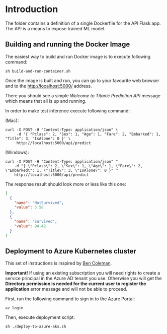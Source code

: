 # Introduction

The folder contains a definition of a single Dockerfile for the API Flask app. The API is a means to expose trained ML model.

## Building and running the Docker Image

The easiest way to build and run Docker image is to execute following command:

```shell
sh build-and-run-container.sh
```

Once the image is built and run, you can go to your favourite web browser and to the [http://localhost:5000/](http://localhost:5000/) address.

There you should see a simple *Welcome to Titanic Prediction API* message which means that all is up and running.

In order to make test inference execute following command:

(Mac):

```shell
curl -X POST -H "Content-Type: application/json" \
     -d '{ "Pclass": 2, "Sex": 1, "Age": 1, "Fare": 2, "Embarked": 1, "Title": 3, "IsAlone": 0 }' \
     http://localhost:5000/api/predict
```

(Windows):

```shell
curl -X POST -H "Content-Type: application/json" ^
	-d "{ \"Pclass\": 2, \"Sex\": 1, \"Age\": 1, \"Fare\": 2, \"Embarked\": 1, \"Title\": 3, \"IsAlone\": 0 }" ^
	http://localhost:5000/api/predict
```


The response result should look more or less like this one:

```json
[
  {
    "name": "NotSurvived",
    "value": 5.58
  },
  {
    "name": "Survived",
    "value": 94.42
  }
]
```

## Deployment to Azure Kubernetes cluster

This set of instructions is inspired by [Ben Coleman](https://azurecitadel.com/cloud-native/kubernetes/).

**Important!** If using an existing subscription you will need rights to create a service principal in the Azure AD tenant you use. Otherwise you will get the **Directory permission is needed for the current user to register the application** error message and will not be able to proceed.

First, run the following command to sign in to the Azure Portal:

```shell
az login
```

Then, execute deployment script:

```shell
sh ./deploy-to-azure-aks.sh
```